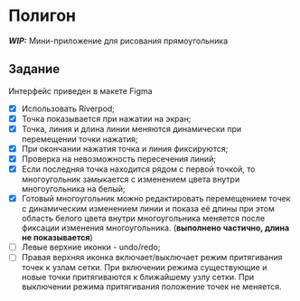 # Полигон

***WIP:*** Мини-приложение для рисования прямоугольника

## Задание
Интерфейс приведен в макете Figma

- [x] Использовать Riverpod;
- [x] Точка показывается при нажатии на экран;
- [x] Точка, линия и длина линии меняются динамически при перемещении точки нажатия;
- [x] При окончании нажатия точка и линия фиксируются;
- [x] Проверка на невозможность пересечения линий;
- [x] Если последняя точка находится рядом с первой точкой, то многоугольник замыкается с изменением цвета внутри многоугольника на белый;
- [x] Готовый многоугольник можно редактировать перемещением точек с динамическим изменением линии и показа её длины при этом область белого цвета внутри многоугольника меняется после фиксации изменения многоугольника. (**выполнено частично, длина не показывается**)
- [ ] Левые верхние иконки - undo/redo;
- [ ] Правая верхняя иконка включает/выключает режим притягивания точек к узлам сетки. При включении режима существующие и новые точки притягиваются к ближайшему узлу сетки. При выключении режима притягивания положение точек не меняется.
